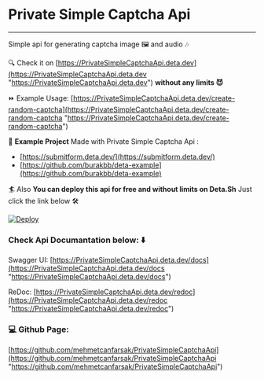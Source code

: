 # Private Simple Captcha Api
- - -
Simple api for generating captcha image 🖼️ and audio 🎶 

🔍 Check it on [https://PrivateSimpleCaptchaApi.deta.dev](https://PrivateSimpleCaptchaApi.deta.dev "https://PrivateSimpleCaptchaApi.deta.dev")  **without any limits 😈**

⏩ Example Usage:  [https://PrivateSimpleCaptchaApi.deta.dev/create-random-captcha](https://PrivateSimpleCaptchaApi.deta.dev/create-random-captcha "https://PrivateSimpleCaptchaApi.deta.dev/create-random-captcha")

💁 **Example Project** Made with Private Simple Captcha Api :
* [https://submitform.deta.dev/](https://submitform.deta.dev/)
* [https://github.com/burakbb/deta-example](https://github.com/burakbb/deta-example)

🏄 Also **You can deploy this api for free and without limits on Deta.Sh** Just click the link below 🛠️

[![Deploy](https://button.deta.dev/1/svg)](https://go.deta.dev/deploy?repo=https://github.com/mehmetcanfarsak/PrivateSimpleCaptchaApi)

### Check Api Documantation below: ⬇️
Swagger UI:  [https://PrivateSimpleCaptchaApi.deta.dev/docs](https://PrivateSimpleCaptchaApi.deta.dev/docs "https://PrivateSimpleCaptchaApi.deta.dev/docs")

ReDoc: [https://PrivateSimpleCaptchaApi.deta.dev/redoc](https://PrivateSimpleCaptchaApi.deta.dev/redoc "https://PrivateSimpleCaptchaApi.deta.dev/redoc")

### 💻 Github Page: 

[https://github.com/mehmetcanfarsak/PrivateSimpleCaptchaApi](https://github.com/mehmetcanfarsak/PrivateSimpleCaptchaApi "https://github.com/mehmetcanfarsak/PrivateSimpleCaptchaApi")